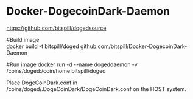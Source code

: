 # Docker-DogecoinDark-Daemon
https://github.com/bitspill/dogedsource



#Build image  
    docker build -t bitspill/doged github.com/bitspill/Docker-DogecoinDark-Daemon

#Run image 
    docker run -d --name dogeddaemon -v /coins/doged:/coin/home bitspill/doged


Place DogeCoinDark.conf in /coins/doged/.DogeCoinDark/DogeCoinDark.conf on the HOST system.
